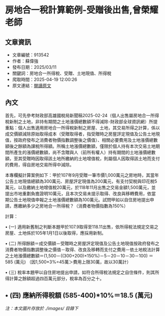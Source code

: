 # 房地合一稅計算範例-受贈後出售,曾榮耀老師

## 文章資訊
- 文章編號：913542
- 作者：蘇偉強
- 發布日期：2025/03/11
- 關鍵詞：房地合一所得稅、受贈、土地現值、所得稅
- 爬取時間：2025-04-19 12:00:26
- 原文連結：[閱讀原文](https://real-estate.get.com.tw/Columns/detail.aspx?no=913542)

## 內文
首先，可先參考財政部高雄國稅局新聞稿2025-02-24（個人出售屬房地合一所得稅新制之土地，非持有期間之土地漲價總數額不得減除-財政部全球資訊網）所提重點：個人出售適用房地合一所得稅新制之房屋、土地，其交易所得之計算，係以成交價額減除原始取得成本（受贈取得者，指受贈時之房屋評定現值及公告土地現值，按政府發布之消費者物價指數調整後之價值）、相關必要費用及土地漲價總數額後之餘額為課稅所得額。所稱土地漲價總數額，僅限於個人持有本次交易土地期間所產生的漲價總數額，尚不含贈與人（前所有權人）持有期間的土地漲價總數額，至其受贈時因取得該土地所繳納的土地增值稅，則屬個人因取得該土地而支付的費用，得自房地交易所得中減除。

本專欄擬計算案例如下：甲於107年9月受贈一筆市價1,000萬元之房地時，其當年公告土地現值總額為300萬元、房屋評定現值為200萬元，有支付契稅與印花稅5萬元，以及繳納土地增值稅20萬元，於118年11月出售之交易金額1,500萬元，並提出市地重劃負擔證明10萬元，且本次交易未提示取得、改良與移轉費用，依當期公告土地現值申報之土地漲價總數額為100萬元。試問甲如以自住房地提出申請，應繳納多少之房地合一所得稅？（消費者物價指數為150%）

計算：

• (一) 適用新舊制之判斷本題甲於107.9取得至118.11出售，依所得稅法規定交易之房屋、土地係於105年1月1日以後取得，應採用新制。

• (二) 所得餘額＝成交價額－受贈時之房屋評定現值及公告土地現值按政府發布之消費者物價指數調整後之價值－取得、改良及移轉而支付之費用－依土地稅法計算之土地漲價總數額＝(1,500－((300+200)×150%)－5－20－10－30－100) ＝585 (萬元) （因1,500×3%=45萬＞費用上限30萬，故以30萬計）

• (三) 稅率本題甲以自住房地提出申請，如符合所得稅法規定之自住條件，則其所得計算之餘額超過四百萬元部分，稅率為百分之十。

• (四) 應納所得稅額 (585-400)*10%＝18.5 (萬元)
---
*注：本文圖片存放於 ./images/ 目錄下*
